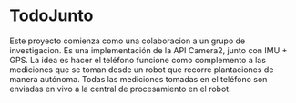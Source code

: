 # TodoJunto

Este proyecto comienza como una colaboracion a un grupo de investigacion. Es una implementación de la API Camera2, junto con IMU + GPS.
La idea es hacer el teléfono funcione como complemento a las mediciones que se toman desde un robot que recorre plantaciones de manera autónoma. 
Todas las mediciones tomadas en el teléfono son enviadas en vivo a la central de procesamiento en el robot. 
